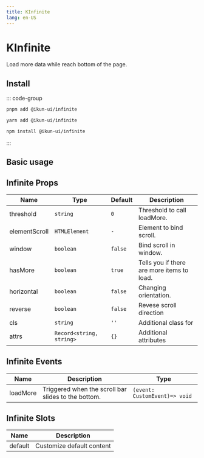 ```yaml
---
title: KInfinite
lang: en-US
---
```


# KInfinite

Load more data while reach bottom of the page.

## Install

::: code-group

```bash [pnpm]
pnpm add @ikun-ui/infinite
```

```bash [yarn]
yarn add @ikun-ui/infinite
```

```bash [npm]
npm install @ikun-ui/infinite
```

:::

## Basic usage

<demo src="infinite/basic.svelte"  github='Infinite'></demo>

## Infinite Props

| Name          | Type                     | Default | Description                                |
| ------------- | ------------------------ | ------- | ------------------------------------------ |
| threshold     | `string`                 | `0`     | Threshold to call loadMore.                |
| elementScroll | `HTMLElement`            | `-`     | Element to bind scroll.                    |
| window        | `boolean`                | `false` | Bind scroll in window.                     |
| hasMore       | `boolean`                | `true`  | Tells you if there are more items to load. |
| horizontal    | `boolean`                | `false` | Changing orientation.                      |
| reverse       | `boolean`                | `false` | Revese scroll direction                    |
| cls           | `string`                 | `''`    | Additional class for                       |
| attrs         | `Record<string, string>` | `{}`    | Additional attributes                      |

## Infinite Events

| Name     | Description                                         | Type                          |
| -------- | --------------------------------------------------- | ----------------------------- |
| loadMore | Triggered when the scroll bar slides to the bottom. | `(event: CustomEvent)=> void` |

## Infinite Slots

| Name    | Description               |
| ------- | ------------------------- |
| default | Customize default content |
